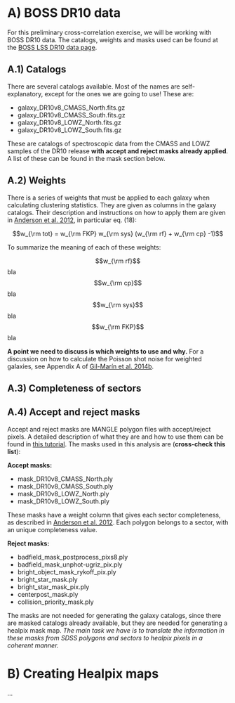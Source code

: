 
# A) BOSS DR10 data

For this preliminary cross-correlation exercise, we will be working with BOSS
DR10 data. The catalogs, weights and masks used can be found at the [BOSS LSS
DR10 data page](http://data.sdss3.org/sas/dr10/boss/lss/).

## A.1) Catalogs

There are several catalogs available. Most of the names are self-explanatory,
except for the ones we are going to use! These are:

   * galaxy_DR10v8_CMASS_North.fits.gz
   * galaxy_DR10v8_CMASS_South.fits.gz
   * galaxy_DR10v8_LOWZ_North.fits.gz
   * galaxy_DR10v8_LOWZ_South.fits.gz

These are catalogs of spectroscopic data from the CMASS and LOWZ samples of the
DR10 release **with accept and reject masks already applied**. A list of these
can be found in the mask section below.

## A.2) Weights

There is a series of weights that must be applied to each galaxy when
calculating clustering statistics. They are given as columns in the galaxy
catalogs. Their description and instructions on how to apply them are given in
[Anderson et al. 2012](http://mnras.oxfordjournals.org/content/427/4/3435), in
particular eq. (18):

$$w_{\rm tot} = w_{\rm FKP} w_{\rm sys} (w_{\rm rf} + w_{\rm cp} -1)$$

To summarize the meaning of each of these weights:

$$w_{\rm rf}$$
bla
$$w_{\rm cp}$$
bla
$$w_{\rm sys}$$
bla
$$w_{\rm FKP}$$
bla

**A point we need to discuss is which weights to use and why.** For a discussion
on how to calculate the Poisson shot noise for weighted galaxies, see Appendix A
of [Gil-Marín et al. 2014b](http://arxiv.org/abs/1407.5668).

## A.3) Completeness of sectors



## A.4) Accept and reject masks

Accept and reject masks are MANGLE polygon files with accept/reject pixels. A
detailed description of what they are and how to use them can be found in [this
tutorial](https://www.sdss3.org/dr10/tutorials/lss_galaxy.php). The masks used
in this analysis are (**cross-check this list**):

**Accept masks:**

   * mask_DR10v8_CMASS_North.ply
   * mask_DR10v8_CMASS_South.ply
   * mask_DR10v8_LOWZ_North.ply
   * mask_DR10v8_LOWZ_South.ply

These masks have a weight column that gives each sector completeness, as
described in [Anderson et al.
2012](http://mnras.oxfordjournals.org/content/427/4/3435). Each polygon belongs
to a sector, with an unique completeness value.

**Reject masks:**

   * badfield_mask_postprocess_pixs8.ply
   * badfield_mask_unphot-ugriz_pix.ply
   * bright_object_mask_rykoff_pix.ply
   * bright_star_mask.ply
   * bright_star_mask_pix.ply
   * centerpost_mask.ply
   * collision_priority_mask.ply

The masks are not needed for generating the galaxy catalogs, since there are
masked catalogs already available, but they are needed for generating a healpix
mask map. *The main task we have is to translate the information in these masks
from SDSS polygons and sectors to healpix pixels in a coherent manner.*

# B) Creating Healpix maps

...


    
